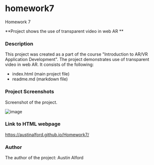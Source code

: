 # homework7
Homework 7

**Project shows the use of transparent video in web AR **


### **Description**
This project was created as a part of the course "Introduction to AR/VR Application Development". The project demonstrates use of transparent video in web AR. It consists of the following:
- index.html (main project file) 
- readme.md (markdown file)

### **Project Screenshots**
Screenshot of the project.

![image](https://user-images.githubusercontent.com/56091213/162630673-52afa2fa-3222-4934-91d5-5f30ab68c6b7.png)


### **Link to HTML webpage**
https://austinalford.github.io/Homework7/

### **Author**
The author of the project: Austin Alford
